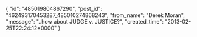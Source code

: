  {
   "id": "485019804867290",
   "post_id": "462493170453287_485010274868243",
   "from_name": "Derek Moran",
   "message": "..how about JUDGE v. JUSTICE?",
   "created_time": "2013-02-25T22:24:12+0000"
 }
